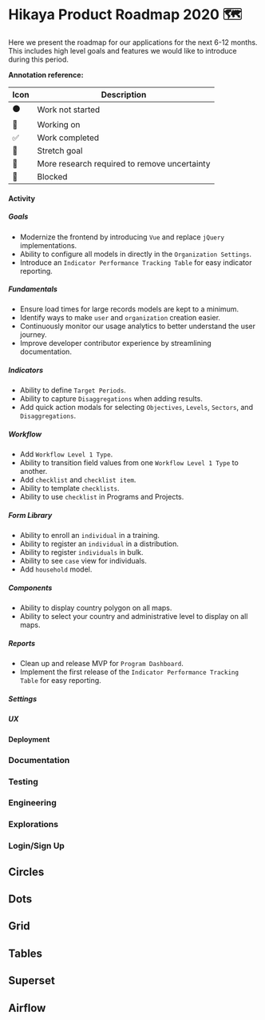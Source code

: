 # Hikaya Product Roadmap 2020 🗺️

Here we present the roadmap for our applications for the next 6-12 months. This includes high level goals and features we would like to introduce during this period.

**Annotation reference:**

|Icon|Description| 
|--|--|
|⚫️|Work not started|
|🏃|Working on|
|✅|Work completed|
|🚀|Stretch goal|
|🔵|More research required to remove uncertainty|
|🔴|Blocked|

#### Activity

##### Goals
 * Modernize the frontend by introducing `Vue` and replace `jQuery` implementations.
 * Ability to configure all models in directly in the `Organization Settings`.
 * Introduce an `Indicator Performance Tracking Table` for easy indicator reporting.

##### Fundamentals
* Ensure load times for large records models are kept to a minimum.
* Identify ways to make `user` and `organization` creation easier.
* Continuously monitor our usage analytics to better understand the user journey.
* Improve developer contributor experience by streamlining documentation.

##### Indicators
* Ability to define `Target Periods`.
* Ability to capture `Disaggregations` when adding results.
* Add quick action modals for selecting `Objectives`, `Levels`, `Sectors`, and `Disaggregations`.

##### Workflow
* Add `Workflow Level 1 Type`.
* Ability to transition field values from one `Workflow Level 1 Type` to another.
* Add `checklist` and `checklist item`.
* Ability to template `checklists`.
* Ability to use `checklist` in Programs and Projects.

##### Form Library

* Ability to enroll an `individual` in a training.
* Ability to register an `individual` in a distribution.
* Ability to register `individuals` in bulk.
* Ability to see `case` view for individuals.
* Add `household` model.

##### Components

* Ability to display country polygon on all maps.
* Ability to select your country and administrative level to display on all maps.

##### Reports

* Clean up and release MVP for `Program Dashboard`.
* Implement the first release of the `Indicator Performance Tracking Table` for easy reporting.

##### Settings



##### UX

#### Deployment

### Documentation

### Testing

### Engineering

### Explorations

### Login/Sign Up





## Circles

## Dots

## Grid

## Tables

## Superset

## Airflow

